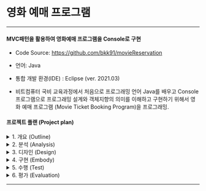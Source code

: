 
# 영화 예매 프로그램

---
#### MVC패턴을 활용하여 영화예매 프로그램을 Console로 구현

- Code Source: https://github.com/bkk91/movieReservation 

- 언어: Java 

- 통합 개발 환경(IDE) : Eclipse (ver. 2021.03)

- 비트컴퓨터 국비 교육과정에서 처음으로 프로그래밍 언어 Java를 배우고 Console프로그램으로 프로그래밍 설계와 객체지향의 의미를 이해하고 구현하기 위해서 영화 예매 프로그램 (Movie Ticket Booking Program)을 프로그래밍.

#### 프로젝트 플랜 (Project plan)


<details>
<summary> 1. 개요 (Outline) </summary>
<div markdown="1">
 
Content 

 </div>
</details>

<details>
<summary> 2. 분석 (Analysis) </summary>>
<div markdown="1">
 
Content 

 </div>
</details>

<details>
<summary> 3. 디자인 (Design) </summary>>
<div markdown="1">
 
Content 

 </div>
</details>

<details>
<summary> 4. 구현 (Embody) </summary>>
<div markdown="1">
 
Content 

 </div>
</details>

<details>
<summary> 5. 수행 (Test) </summary>>
<div markdown="1">
 
Content 

 </div>
</details>

<details>
<summary> 6. 평가 (Evaluation) </summary>>
<div markdown="1">
 
Content 

 </div>
</details>

---
